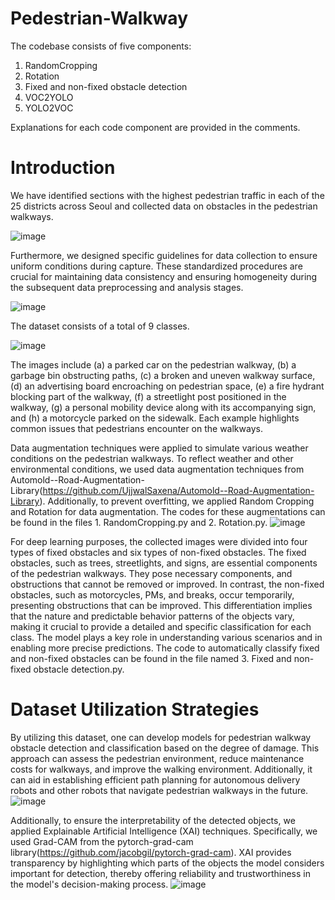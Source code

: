 # Pedestrian-Walkway

The codebase consists of five components:

1. RandomCropping
2. Rotation
3. Fixed and non-fixed obstacle detection
4. VOC2YOLO
5. YOLO2VOC

Explanations for each code component are provided in the comments.


# Introduction
We have identified sections with the highest pedestrian traffic in each of the 25 districts across Seoul and collected data on obstacles in the pedestrian walkways.

![image](https://github.com/UOSTPLab/Pedestrian-Walkway/assets/166711870/10512d8d-c3a9-4b15-b6c6-d3149bba6fa5)


Furthermore, we designed specific guidelines for data collection to ensure uniform conditions during capture. These standardized procedures are crucial for maintaining data consistency and ensuring homogeneity during the subsequent data preprocessing and analysis stages.

![image](https://github.com/UOSTPLab/Pedestrian-Walkway/assets/166711870/fd1fafa1-b64e-4c15-9d86-67697a4e152c)

The dataset consists of a total of 9 classes.

![image](https://github.com/UOSTPLab/Pedestrian-Walkway/assets/166711870/2fb7ff19-e606-4740-8a0f-5b616e96c47f)

The images include (a) a parked car on the pedestrian walkway, (b) a garbage bin obstructing paths, (c) a broken and uneven walkway surface, (d) an advertising board encroaching on pedestrian space, (e) a fire hydrant blocking part of the walkway, (f) a streetlight post positioned in the walkway, (g) a personal mobility device along with its accompanying sign, and (h) a motorcycle parked on the sidewalk. Each example highlights common issues that pedestrians encounter on the walkways.

Data augmentation techniques were applied to simulate various weather conditions on the pedestrian walkways.
To reflect weather and other environmental conditions, we used data augmentation techniques from Automold--Road-Augmentation-Library(https://github.com/UjjwalSaxena/Automold--Road-Augmentation-Library). Additionally, to prevent overfitting, we applied Random Cropping and Rotation for data augmentation. The codes for these augmentations can be found in the files 1. RandomCropping.py and 2. Rotation.py.
![image](https://github.com/UOSTPLab/Pedestrian-Walkway/assets/166711870/21c0872c-92c8-465e-8051-3158c73f5b65)

For deep learning purposes, the collected images were divided into four types of fixed obstacles and six types of non-fixed obstacles. The fixed obstacles, such as trees, streetlights, and signs, are essential components of the pedestrian walkways. They pose necessary components, and obstructions that cannot be removed or improved. In contrast, the non-fixed obstacles, such as motorcycles, PMs, and breaks, occur temporarily, presenting obstructions that can be improved. This differentiation implies that the nature and predictable behavior patterns of the objects vary, making it crucial to provide a detailed and specific classification for each class. The model plays a key role in understanding various scenarios and in enabling more precise predictions.
The code to automatically classify fixed and non-fixed obstacles can be found in the file named 3. Fixed and non-fixed obstacle detection.py.

# Dataset Utilization Strategies

By utilizing this dataset, one can develop models for pedestrian walkway obstacle detection and classification based on the degree of damage. This approach can assess the pedestrian environment, reduce maintenance costs for walkways, and improve the walking environment. Additionally, it can aid in establishing efficient path planning for autonomous delivery robots and other robots that navigate pedestrian walkways in the future.
![image](https://github.com/UOSTPLab/Pedestrian-Walkway/assets/166711870/0e4e0b01-75c4-4636-8647-18ccc5b65a81)

Additionally, to ensure the interpretability of the detected objects, we applied Explainable Artificial Intelligence (XAI) techniques. Specifically, we used Grad-CAM from the pytorch-grad-cam library(https://github.com/jacobgil/pytorch-grad-cam). XAI provides transparency by highlighting which parts of the objects the model considers important for detection, thereby offering reliability and trustworthiness in the model's decision-making process.
![image](https://github.com/UOSTPLab/Pedestrian-Walkway/assets/166711870/2f911582-1516-4b4a-ac2f-6ec18e785c6e)

